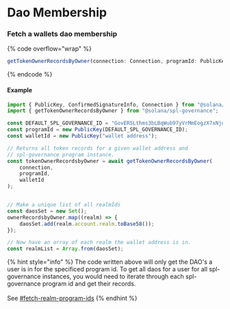 # Dao Membership

### Fetch a wallets dao membership

{% code overflow="wrap" %}
```typescript
getTokenOwnerRecordsByOwner(connection: Connection, programId: PublicKey, governingTokenOwner: PublicKey): Promise<ProgramAccount[]>Example
```
{% endcode %}

#### Example

```javascript
import { PublicKey, ConfirmedSignatureInfo, Connection } from "@solana/web3.js";
import { getTokenOwnerRecordsByOwner } from "@solana/spl-governance";

const DEFAULT_SPL_GOVERNANCE_ID = "GovER5Lthms3bLBqWub97yVrMmEogzX7xNjdXpPPCVZw";
const programId = new PublicKey(DEFAULT_SPL_GOVERNANCE_ID);
const walletId = new PublicKey("wallet address");

// Returns all token records for a given wallet address and 
// spl-governance program instance. 
const tokenOwnerRecordsbyOwner = await getTokenOwnerRecordsByOwner(
    connection,
    programId,
    walletId
);


// Make a unique list of all realmIds
const daosSet = new Set();
ownerRecordsbyOwner.map((realm) => {
    daosSet.add(realm.account.realm.toBase58());
});

// Now have an array of each realm the wallet address is in. 
const realmList = Array.from(daosSet);
```

{% hint style="info" %}
The code written above will only get the DAO's a user is in for the specificed program id. To get all daos for a user for all spl-governance instances, you would need to iterate through each spl-governance program id and get their records. \
\
See [#fetch-realm-program-ids](../realms/realm-program-ids.md#fetch-realm-program-ids "mention")
{% endhint %}
